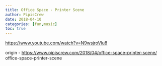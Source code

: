 ```yaml
---
title: Office Space - Printer Scene
author: PipisCrew
date: 2018-04-10
categories: [fun,music]
toc: true
---
```


https://www.youtube.com/watch?v=N9wsjroVlu8

origin - https://www.pipiscrew.com/2018/04/office-space-printer-scene/ office-space-printer-scene